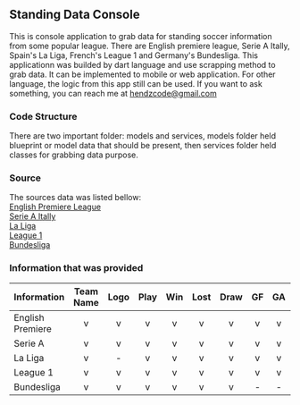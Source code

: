## Standing Data Console
This is console application to grab data for standing soccer information from some popular league. There are English premiere league, Serie A Itally, Spain's La Liga, French's League 1 and Germany's Bundesliga. This applicationn was builded by dart language and use scrapping method to grab data. It can be implemented to mobile or web application. For other language, the logic from this app still can be used. If you want to ask something, you can reach me at hendzcode@gmail.com

### Code Structure
There are two important folder: models and services, models folder held blueprint or model data that should be present, then services folder held classes for grabbing data purpose.

### Source
The sources data was listed bellow:
<br>
[English Premiere League](https://www.premierleague.com/tables)
<br>
[Serie A Itally](https://www.legaseriea.it/en/serie-a/league-table)
<br>
[La Liga](https://www.laliga.com/en-GB/laliga-santander/standing)
<br>
[League 1](https://www.ligue1.com/ranking)
<br>
[Bundesliga](https://www.bundesliga.com/en/bundesliga/table)

### Information that was provided
Information        | Team Name | Logo  |    Play    |    Win      |     Lost    |    Draw    | GF  | GA  | GD  | Points |
------------------ | :-------: | :---: | :--------: | :---------: | :---------: | :--------: | :-: | :-: | :-: | :----: |
English Premiere   |     v     |  v    |     v      |      v      |      v      |     v      |  v  |  v  |  v  |    v   |
Serie A            |     v     |  v    |     v      |      v      |      v      |     v      |  v  |  v  |  -  |    v   |
La Liga            |     v     |  -    |     v      |      v      |      v      |     v      |  v  |  v  |  v  |    v   |
League 1           |     v     |  v    |     v      |      v      |      v      |     v      |  v  |  v  |  v  |    v   |
Bundesliga         |     v     |  v    |     v      |      v      |      v      |     v      |  -  |  -  |  v  |    v   |
 